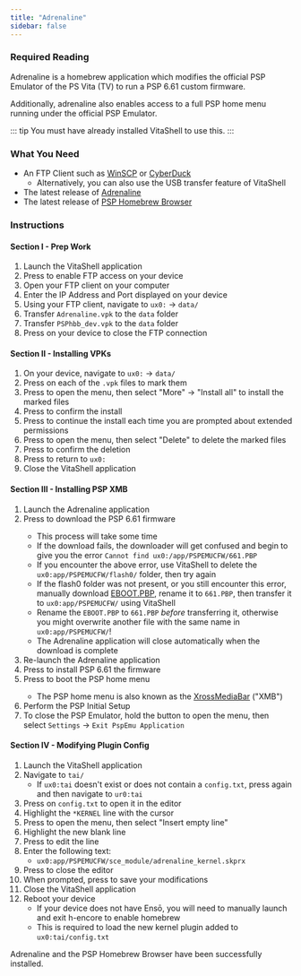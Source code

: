 ```yaml
---
title: "Adrenaline"
sidebar: false
---
```


### Required Reading

Adrenaline is a homebrew application which modifies the official PSP Emulator of the PS Vita (TV) to run a PSP 6.61 custom firmware.

Additionally, adrenaline also enables access to a full PSP home menu running under the official PSP Emulator.

::: tip
You must have already installed VitaShell to use this.
:::

### What You Need

* An FTP Client such as [WinSCP](https://winscp.net/) or [CyberDuck](https://cyberduck.io/)
    + Alternatively, you can also use the USB transfer feature of VitaShell
* The latest release of [Adrenaline](https://github.com/TheOfficialFloW/Adrenaline/releases/latest)
* The latest release of [PSP Homebrew Browser](/assets/files/PSPhbb_dev.vpk)

### Instructions

#### Section I - Prep Work

1. Launch the VitaShell application
1. Press <Btn btn="SELECT" /> to enable FTP access on your device
1. Open your FTP client on your computer
1. Enter the IP Address and Port displayed on your device
1. Using your FTP client, navigate to `ux0:` -> `data/`
1. Transfer `Adrenaline.vpk` to the `data` folder
1. Transfer `PSPhbb_dev.vpk` to the `data` folder
1. Press <Btn btn="cancel" /> on your device to close the FTP connection

#### Section II - Installing VPKs

1. On your device, navigate to `ux0:` -> `data/`
1. Press <Btn btn="square" /> on each of the `.vpk` files to mark them
1. Press <Btn btn="triangle" /> to open the menu, then select "More" -> "Install all" to install the marked files
1. Press <Btn btn="confirm" /> to confirm the install
1. Press <Btn btn="confirm" /> to continue the install each time you are prompted about extended permissions
1. Press <Btn btn="triangle" /> to open the menu, then select "Delete" to delete the marked files
1. Press <Btn btn="confirm" /> to confirm the deletion
1. Press <Btn btn="cancel" /> to return to `ux0:`
1. Close the VitaShell application

#### Section III - Installing PSP XMB

1. Launch the Adrenaline application
1. Press <Btn btn="cross" /> to download the PSP 6.61 firmware
    + This process will take some time
    + If the download fails, the downloader will get confused and begin to give you the error `Cannot find ux0:/app/PSPEMUCFW/661.PBP`
    + If you encounter the above error, use VitaShell to delete the `ux0:app/PSPEMUCFW/flash0/` folder, then try again
    + If the flash0 folder was not present, or you still encounter this error, manually download [EBOOT.PBP](http://de01.psp.update.playstation.org/update/psp/image/eu/2014_1212_6be8878f475ac5b1a499b95ab2f7d301/EBOOT.PBP), rename it to `661.PBP`, then transfer it to `ux0:app/PSPEMUCFW/` using VitaShell
    + Rename the `EBOOT.PBP` to `661.PBP` *before* transferring it, otherwise you might overwrite another file with the same name in `ux0:app/PSPEMUCFW/`!
    + The Adrenaline application will close automatically when the download is complete
1. Re-launch the Adrenaline application
1. Press <Btn btn="cross" /> to install PSP 6.61 the firmware
1. Press <Btn btn="cross" /> to boot the PSP home menu
    + The PSP home menu is also known as the [XrossMediaBar](https://wikipedia.org/wiki/XrossMediaBar) ("XMB")
1. Perform the PSP Initial Setup
1. To close the PSP Emulator, hold the <Btn btn="PS" /> button to open the menu, then select `Settings` -> `Exit PspEmu Application`

#### Section IV - Modifying Plugin Config

1. Launch the VitaShell application
1. Navigate to `tai/`
    + If `ux0:tai` doesn't exist or does not contain a `config.txt`, press <Btn btn="cancel" /> again and then navigate to `ur0:tai`
1. Press <Btn btn="confirm" /> on `config.txt` to open it in the editor
1. Highlight the `*KERNEL` line with the cursor
1. Press <Btn btn="triangle" /> to open the menu, then select "Insert empty line"
1. Highlight the new blank line
1. Press <Btn btn="confirm" /> to edit the line
1. Enter the following text:
    + `ux0:app/PSPEMUCFW/sce_module/adrenaline_kernel.skprx`
1. Press <Btn btn="cancel" /> to close the editor
1. When prompted, press <Btn btn="confirm" /> to save your modifications
1. Close the VitaShell application
1. Reboot your device
    + If your device does not have Ensō, you will need to manually launch and exit h-encore to enable homebrew
    + This is required to load the new kernel plugin added to `ux0:tai/config.txt`

Adrenaline and the PSP Homebrew Browser have been successfully installed.
